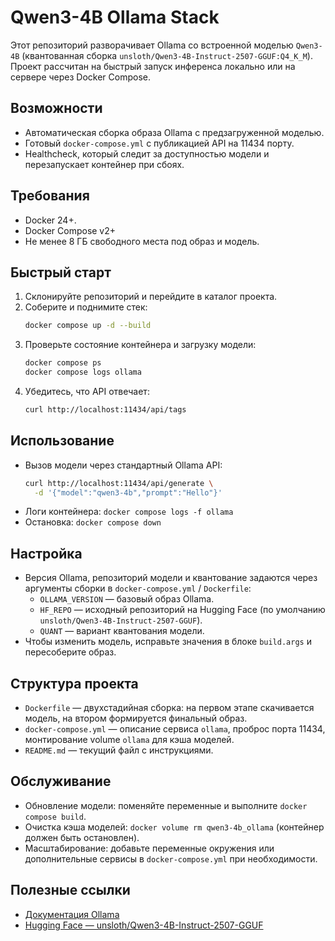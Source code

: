 # Qwen3-4B Ollama Stack

Этот репозиторий разворачивает Ollama со встроенной моделью `Qwen3-4B` (квантованная сборка `unsloth/Qwen3-4B-Instruct-2507-GGUF:Q4_K_M`). Проект рассчитан на быстрый запуск инференса локально или на сервере через Docker Compose.

## Возможности
- Автоматическая сборка образа Ollama c предзагруженной моделью.
- Готовый `docker-compose.yml` с публикацией API на 11434 порту.
- Healthcheck, который следит за доступностью модели и перезапускает контейнер при сбоях.

## Требования
- Docker 24+.
- Docker Compose v2+
- Не менее 8 ГБ свободного места под образ и модель.

## Быстрый старт
1. Склонируйте репозиторий и перейдите в каталог проекта.
2. Соберите и поднимите стек:
   ```bash
   docker compose up -d --build
   ```
3. Проверьте состояние контейнера и загрузку модели:
   ```bash
   docker compose ps
   docker compose logs ollama
   ```
4. Убедитесь, что API отвечает:
   ```bash
   curl http://localhost:11434/api/tags
   ```

## Использование
- Вызов модели через стандартный Ollama API:
  ```bash
  curl http://localhost:11434/api/generate \
    -d '{"model":"qwen3-4b","prompt":"Hello"}'
  ```
- Логи контейнера: `docker compose logs -f ollama`
- Остановка: `docker compose down`

## Настройка
- Версия Ollama, репозиторий модели и квантование задаются через аргументы сборки в `docker-compose.yml` / `Dockerfile`:
  - `OLLAMA_VERSION` — базовый образ Ollama.
  - `HF_REPO` — исходный репозиторий на Hugging Face (по умолчанию `unsloth/Qwen3-4B-Instruct-2507-GGUF`).
  - `QUANT` — вариант квантования модели.
- Чтобы изменить модель, исправьте значения в блоке `build.args` и пересоберите образ.

## Структура проекта
- `Dockerfile` — двухстадийная сборка: на первом этапе скачивается модель, на втором формируется финальный образ.
- `docker-compose.yml` — описание сервиса `ollama`, проброс порта 11434, монтирование volume `ollama` для кэша моделей.
- `README.md` — текущий файл с инструкциями.

## Обслуживание
- Обновление модели: поменяйте переменные и выполните `docker compose build`.
- Очистка кэша моделей: `docker volume rm qwen3-4b_ollama` (контейнер должен быть остановлен).
- Масштабирование: добавьте переменные окружения или дополнительные сервисы в `docker-compose.yml` при необходимости.

## Полезные ссылки
- [Документация Ollama](https://github.com/ollama/ollama)
- [Hugging Face — unsloth/Qwen3-4B-Instruct-2507-GGUF](https://huggingface.co/unsloth/Qwen3-4B-Instruct-2507-GGUF)
